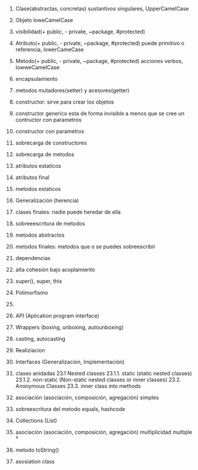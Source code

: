 1. Clase(abstractas, concretas) sustantivos singulares, UpperCamelCase
2. Objeto loweCamelCase
3. visibilidad(+ public, - private, ~package, #protected)
4. Atributo(+ public, - private, ~package, #protected) puede primitivo o referencia, lowerCameCase
5. Metodo(+ public, - private, ~package, #protected) acciones verbos, lowweCamelCase
6. encapsulamiento
7. metodos mutadores(setter) y acesores(getter)
8. constructor: sirve para crear los objetos
9. constructor generico esta de forma invisible a menos que se cree un contructor con parametros
10. constructor con parametros
11. sobrecarga de constructores
12. sobrecarga de metodos
13. atributos estaticos
14. atributos final
15. metodos estaticos
16. Generalización (herencia)
17. clases finales: nadie puede heredar de ella
18. sobreeescritura de metodos
19. metodos abstractos
20. metodos finales: metodos que o se puedes sobreescribir
21. dependencias
22. alta cohesión bajo acoplamiento
23. super(), super, this

21. Polimorfismo 
22. 
23. API (Aplication program interface)
23. Wrappers (boxing, unboxing, autounboxing)
24. casting, autocasting
25. Realiziacion
22. Interfaces (Generalizacion, Implementación)
23. clases anidadas
23.1 Nested classes
23.1.1. static (static nested classes)
23.1.2. non-static (Non-static nested classes or inner classes)
23.2. Anonymous Classes
23.3. inner class into methods
24. asociación (asociación, composición, agregación) simples
25. sobreescritura del metodo equals, hashcode
26. Collections (List)
27. asociación (asociación, composición, agregación) multiplicidad multiple *
28. metodo toString()
29. asosiation class
